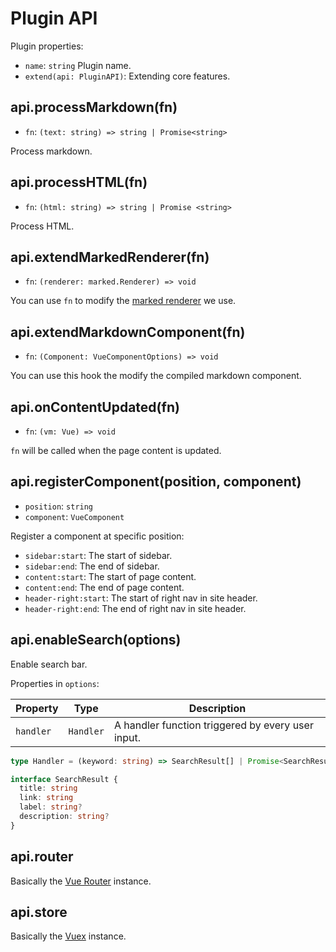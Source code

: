 # Plugin API

Plugin properties:

- `name`: `string` Plugin name.
- `extend(api: PluginAPI)`: Extending core features.

## api.processMarkdown(fn)

- `fn`: `(text: string) => string | Promise<string>`

Process markdown.

## api.processHTML(fn)

- `fn`: `(html: string) => string | Promise <string>`

Process HTML.

## api.extendMarkedRenderer(fn)

- `fn`: `(renderer: marked.Renderer) => void`

You can use `fn` to modify the [marked renderer](https://marked.js.org/#/USING_PRO.md#renderer) we use.

## api.extendMarkdownComponent(fn)

- `fn`: `(Component: VueComponentOptions) => void`

You can use this hook the modify the compiled markdown component.

## api.onContentUpdated(fn)

- `fn`: `(vm: Vue) => void`

`fn` will be called when the page content is updated.

## api.registerComponent(position, component)

- `position`: `string`
- `component`: `VueComponent`

Register a component at specific position:

- `sidebar:start`: The start of sidebar.
- `sidebar:end`: The end of sidebar.
- `content:start`: The start of page content.
- `content:end`: The end of page content.
- `header-right:start`: The start of right nav in site header.
- `header-right:end`: The end of right nav in site header.

## api.enableSearch(options)

Enable search bar.

Properties in `options`:

|Property|Type|Description|
|---|---|---|
|`handler`|`Handler`|A handler function triggered by every user input.|

```ts
type Handler = (keyword: string) => SearchResult[] | Promise<SearchResult[]>

interface SearchResult {
  title: string
  link: string
  label: string?
  description: string?
}
```

## api.router

Basically the [Vue Router](https://router.vuejs.org/api/#router-instance-properties) instance.

## api.store

Basically the [Vuex](https://vuex.vuejs.org/api/#vuex-store-instance-properties) instance.
